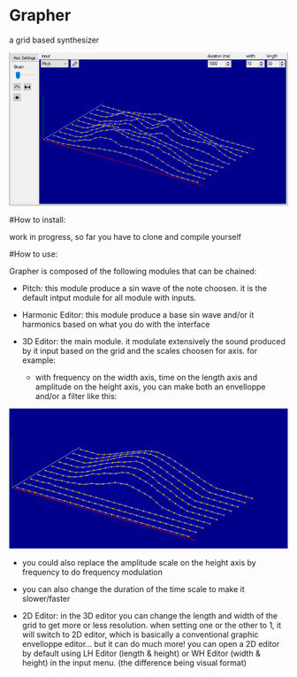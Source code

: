 # Grapher

a grid based synthesizer

![screenshot](https://github.com/RBLG/Grapher/blob/dev/res/examples/screenshot.PNG)

#How to install:

work in progress, so far you have to clone and compile yourself


#How to use:

Grapher is composed of the following modules that can be chained:

- Pitch:
  this module produce a sin wave of the note choosen. it is the default intput module for all module with inputs.

- Harmonic Editor:
  this module produce a base sin wave and/or it harmonics based on what you do with the interface


- 3D Editor:
  the main module. it modulate extensively the sound produced by it input based on the grid and the scales choosen for axis.
  for example:
  - with frequency on the width axis, time on the length axis and amplitude on the height axis, you can make both an envelloppe and/or a filter like this:

![screenshot](https://github.com/RBLG/Grapher/blob/dev/res/examples/highpassfilter_and_envelloppe.PNG)
  
  - you could also replace the amplitude scale on the height axis by frequency to do frequency modulation
  - you can also change the duration of the time scale to make it slower/faster

- 2D Editor:
  in the 3D editor you can change the length and width of the grid to get more or less resolution. when setting one or the other to 1, it will switch to 2D editor, which is basically a conventional graphic envelloppe editor... but it can do much more!
  you can open a 2D editor by default using LH Editor (length & height) or WH Editor (width & height) in the input menu. (the difference being visual format)

